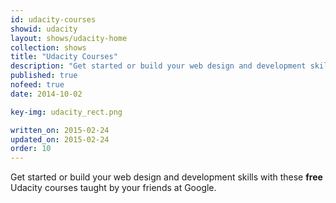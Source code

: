 ```yaml
---
id: udacity-courses
showid: udacity
layout: shows/udacity-home
collection: shows
title: "Udacity Courses"
description: "Get started or build your web design and development skills with these free Udacity courses taught by your friends at Google."
published: true
nofeed: true
date: 2014-10-02

key-img: udacity_rect.png

written_on: 2015-02-24
updated_on: 2015-02-24
order: 10
---
```


Get started or build your web design and development skills with these
**free** Udacity courses taught by your friends at Google.
